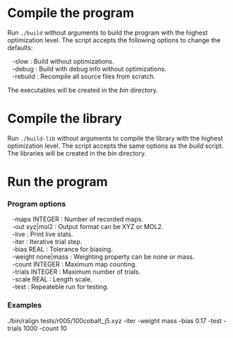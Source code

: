 Compile the program
===================

Run `./build` without arguments to build the program with the highest
optimization level. The script accepts the following options to change the
defaults:

&ensp; -slow : Build without optimizations.  
&ensp; -debug : Build with debug info without optimizations.  
&ensp; -rebuild : Recompile all source files from scratch.  

The executables will be created in the *bin* directory.

Compile the library
===================

Run `./build-lib` without arguments to compile the library with the highest
optimization level. The script accepts the same options as the *build* script.
The libraries will be created in the *bin* directory.

Run the program
===============

### Program options

&ensp; -maps INTEGER : Number of recorded maps.  
&ensp; -out xyz|mol2 : Output format can be XYZ or MOL2.  
&ensp; -live : Print live stats.  
&ensp; -iter : Iterative trial step.  
&ensp; -bias REAL : Tolerance for biasing.  
&ensp; -weight none|mass : Weighting property can be none or mass.  
&ensp; -count INTEGER : Maximum map counting.  
&ensp; -trials INTEGER : Maximum number of trials.  
&ensp; -scale REAL : Length scale.  
&ensp; -test : Repeateble run for testing.  
 
### Examples
 
./bin/ralign tests/r005/100cobalt_j5.xyz -iter -weight mass -bias 0.17 -test -trials 1000 -count 10
